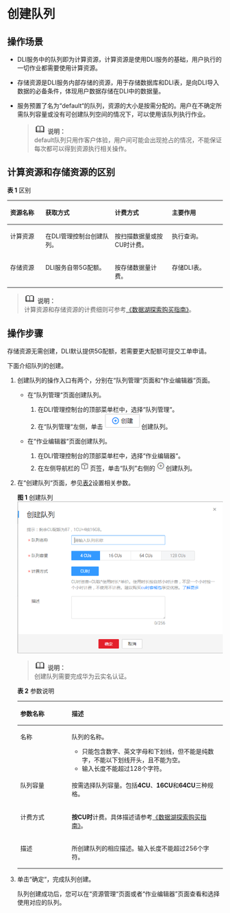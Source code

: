 # 创建队列<a name="uquery_01_0013"></a>

## 操作场景<a name="section6253115815414"></a>

-   DLI服务中的队列即为计算资源，计算资源是使用DLI服务的基础，用户执行的一切作业都需要使用计算资源。
-   存储资源是DLI服务内部存储的资源，用于存储数据库和DLI表，是向DLI导入数据的必备条件，体现用户数据存储在DLI中的数据量。
-   服务预置了名为“default“的队列，资源的大小是按需分配的。用户在不确定所需队列容量或没有可创建队列空间的情况下，可以使用该队列执行作业。

    >![](public_sys-resources/icon-note.gif) **说明：**   
    >default队列只用作客户体验，用户间可能会出现抢占的情况，不能保证每次都可以得到资源执行相关操作。  


## 计算资源和存储资源的区别<a name="section66774108144246"></a>

**表 1**  区别

<a name="table39473009144323"></a>
<table><thead align="left"><tr id="row26937981144323"><th class="cellrowborder" valign="top" width="16.351635163516352%" id="mcps1.2.5.1.1"><p id="p41999873144323"><a name="p41999873144323"></a><a name="p41999873144323"></a>资源名称</p>
</th>
<th class="cellrowborder" valign="top" width="32.14321432143215%" id="mcps1.2.5.1.2"><p id="p46546578144323"><a name="p46546578144323"></a><a name="p46546578144323"></a>获取方式</p>
</th>
<th class="cellrowborder" valign="top" width="26.502650265026507%" id="mcps1.2.5.1.3"><p id="p12176512144323"><a name="p12176512144323"></a><a name="p12176512144323"></a>计费方式</p>
</th>
<th class="cellrowborder" valign="top" width="25.002500250025%" id="mcps1.2.5.1.4"><p id="p46773426144323"><a name="p46773426144323"></a><a name="p46773426144323"></a>主要作用</p>
</th>
</tr>
</thead>
<tbody><tr id="row6525212144323"><td class="cellrowborder" valign="top" width="16.351635163516352%" headers="mcps1.2.5.1.1 "><p id="p58780201144323"><a name="p58780201144323"></a><a name="p58780201144323"></a>计算资源</p>
</td>
<td class="cellrowborder" valign="top" width="32.14321432143215%" headers="mcps1.2.5.1.2 "><p id="p63575830144323"><a name="p63575830144323"></a><a name="p63575830144323"></a>在DLI管理控制台创建队列。</p>
</td>
<td class="cellrowborder" valign="top" width="26.502650265026507%" headers="mcps1.2.5.1.3 "><p id="p49368587144323"><a name="p49368587144323"></a><a name="p49368587144323"></a>按扫描数据量或按CU时计费。</p>
</td>
<td class="cellrowborder" valign="top" width="25.002500250025%" headers="mcps1.2.5.1.4 "><p id="p39432625144323"><a name="p39432625144323"></a><a name="p39432625144323"></a>执行查询。</p>
</td>
</tr>
<tr id="row23790255144323"><td class="cellrowborder" valign="top" width="16.351635163516352%" headers="mcps1.2.5.1.1 "><p id="p47962534144323"><a name="p47962534144323"></a><a name="p47962534144323"></a>存储资源</p>
</td>
<td class="cellrowborder" valign="top" width="32.14321432143215%" headers="mcps1.2.5.1.2 "><p id="p59760008144323"><a name="p59760008144323"></a><a name="p59760008144323"></a>DLI服务自带5G配额。</p>
</td>
<td class="cellrowborder" valign="top" width="26.502650265026507%" headers="mcps1.2.5.1.3 "><p id="p8722495144323"><a name="p8722495144323"></a><a name="p8722495144323"></a>按存储数据量计费。</p>
</td>
<td class="cellrowborder" valign="top" width="25.002500250025%" headers="mcps1.2.5.1.4 "><p id="p35433523144323"><a name="p35433523144323"></a><a name="p35433523144323"></a>存储DLI表。</p>
</td>
</tr>
</tbody>
</table>

>![](public_sys-resources/icon-note.gif) **说明：**   
>计算资源和存储资源的计费细则可参考[《数据湖探索购买指南》](https://support.huaweicloud.com/pg-uquery/uquery_06_0001.html)。  

## 操作步骤<a name="section14223343145314"></a>

存储资源无需创建，DLI默认提供5G配额，若需要更大配额可提交工单申请。

下面介绍队列的创建。

1.  创建队列的操作入口有两个，分别在“队列管理“页面和“作业编辑器“页面。
    -   在“队列管理“页面创建队列。
        1.  在DLI管理控制台的顶部菜单栏中，选择“队列管理“。
        2.  在“队列管理“左侧，单击![](figures/zh-cn_image_0120969930.png)创建队列。

    -   在“作业编辑器“页面创建队列。
        1.  在DLI管理控制台的顶部菜单栏中，选择“作业编辑器“。
        2.  在左侧导航栏的![](figures/zh-cn_image_0122031875.png)页签，单击“队列”右侧的![](figures/zh-cn_image_0093946836.png)创建队列。


2.  在“创建队列“页面，参见[表2](#table19616613171536)设置相关参数。

    **图 1**  创建队列<a name="fig13517257105918"></a>  
    ![](figures/创建队列.png "创建队列")

    >![](public_sys-resources/icon-note.gif) **说明：**   
    >创建队列需要完成华为云实名认证。  

    **表 2**  参数说明

    <a name="table19616613171536"></a>
    <table><thead align="left"><tr id="row15177266171536"><th class="cellrowborder" valign="top" width="25%" id="mcps1.2.3.1.1"><p id="p5976489517160"><a name="p5976489517160"></a><a name="p5976489517160"></a>参数名称</p>
    </th>
    <th class="cellrowborder" valign="top" width="75%" id="mcps1.2.3.1.2"><p id="p911830717160"><a name="p911830717160"></a><a name="p911830717160"></a>描述</p>
    </th>
    </tr>
    </thead>
    <tbody><tr id="row56284350171536"><td class="cellrowborder" valign="top" width="25%" headers="mcps1.2.3.1.1 "><p id="p4555561017160"><a name="p4555561017160"></a><a name="p4555561017160"></a>名称</p>
    </td>
    <td class="cellrowborder" valign="top" width="75%" headers="mcps1.2.3.1.2 "><p id="p64847858113621"><a name="p64847858113621"></a><a name="p64847858113621"></a>队列的名称。</p>
    <a name="ul6086155113624"></a><a name="ul6086155113624"></a><ul id="ul6086155113624"><li>只能包含数字、英文字母和下划线，但不能是纯数字，不能以下划线开头，且不能为空。</li><li>输入长度不能超过128个字符。</li></ul>
    </td>
    </tr>
    <tr id="row6112092132926"><td class="cellrowborder" valign="top" width="25%" headers="mcps1.2.3.1.1 "><p id="p25317410132926"><a name="p25317410132926"></a><a name="p25317410132926"></a>队列容量</p>
    </td>
    <td class="cellrowborder" valign="top" width="75%" headers="mcps1.2.3.1.2 "><p id="p37444329132926"><a name="p37444329132926"></a><a name="p37444329132926"></a>按需选择队列容量。包括<span class="parmvalue" id="parmvalue1589253915297"><a name="parmvalue1589253915297"></a><a name="parmvalue1589253915297"></a><b>4CU</b></span>、<span class="parmvalue" id="parmvalue1744419467299"><a name="parmvalue1744419467299"></a><a name="parmvalue1744419467299"></a><b>16CU</b></span>和<span class="parmvalue" id="parmvalue16890105817292"><a name="parmvalue16890105817292"></a><a name="parmvalue16890105817292"></a><b>64CU</b></span>三种规格。</p>
    </td>
    </tr>
    <tr id="row33430458171536"><td class="cellrowborder" valign="top" width="25%" headers="mcps1.2.3.1.1 "><p id="p169940917160"><a name="p169940917160"></a><a name="p169940917160"></a>计费方式</p>
    </td>
    <td class="cellrowborder" valign="top" width="75%" headers="mcps1.2.3.1.2 "><p id="p63664522175957"><a name="p63664522175957"></a><a name="p63664522175957"></a><span class="parmvalue" id="parmvalue188011417173012"><a name="parmvalue188011417173012"></a><a name="parmvalue188011417173012"></a><b>按CU时</b></span>计费。具体描述请参考<a href="https://support.huaweicloud.com/pg-uquery/uquery_06_0001.html" target="_blank" rel="noopener noreferrer">《数据湖探索购买指南》</a>。</p>
    </td>
    </tr>
    <tr id="row47797635171536"><td class="cellrowborder" valign="top" width="25%" headers="mcps1.2.3.1.1 "><p id="p2973655417160"><a name="p2973655417160"></a><a name="p2973655417160"></a>描述</p>
    </td>
    <td class="cellrowborder" valign="top" width="75%" headers="mcps1.2.3.1.2 "><p id="p5985064417160"><a name="p5985064417160"></a><a name="p5985064417160"></a>所创建队列的相应描述。输入长度不能超过256个字符。</p>
    </td>
    </tr>
    </tbody>
    </table>

3.  单击“确定“，完成队列创建。

    队列创建成功后，您可以在“资源管理“页面或者“作业编辑器”页面查看和选择使用对应的队列。


